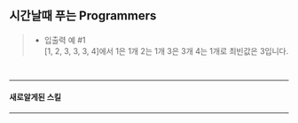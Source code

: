 ## 시간날때 푸는 Programmers 
####

>

>-  입출력 예 #1
> <br> [1, 2, 3, 3, 3, 4]에서 1은 1개 2는 1개 3은 3개 4는 1개로 최빈값은 3입니다.

```javascript
  
```
***
#### 새로알게된 스킬
***


